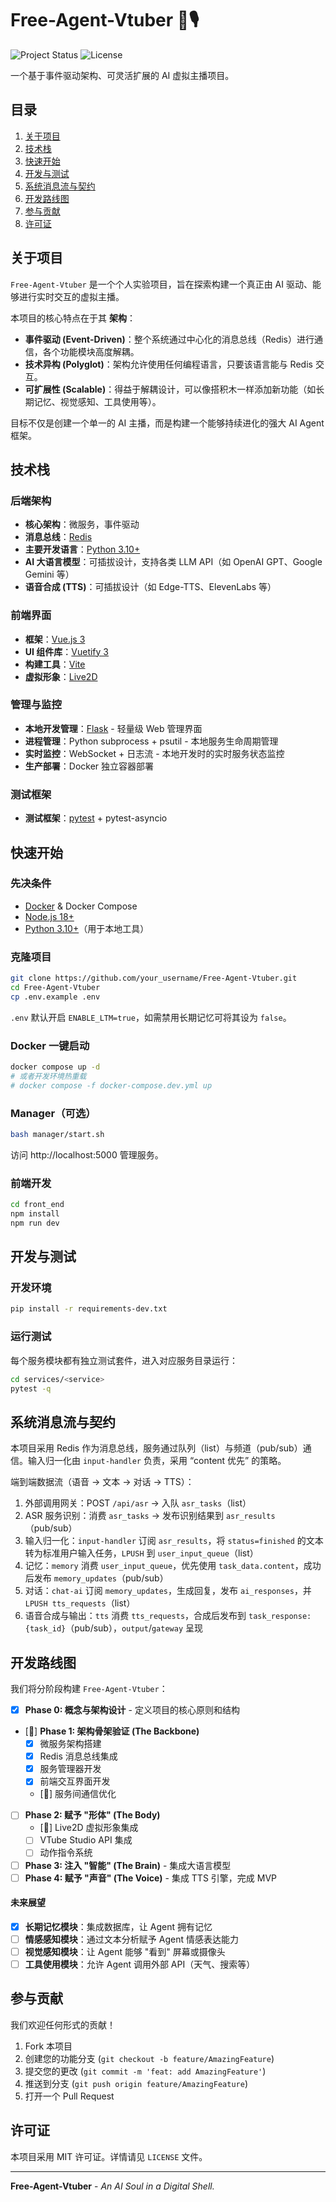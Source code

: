 # Free-Agent-Vtuber 🤖🎙️

![Project Status](https://img.shields.io/badge/status-in%20development-blue)
![License](https://img.shields.io/badge/license-MIT-green)

一个基于事件驱动架构、可灵活扩展的 AI 虚拟主播项目。

## 目录

1. [关于项目](#关于项目)
2. [技术栈](#技术栈)
3. [快速开始](#快速开始)
4. [开发与测试](#开发与测试)
5. [系统消息流与契约](#系统消息流与契约)
6. [开发路线图](#开发路线图)
7. [参与贡献](#参与贡献)
8. [许可证](#许可证)

## 关于项目

`Free-Agent-Vtuber` 是一个个人实验项目，旨在探索构建一个真正由 AI 驱动、能够进行实时交互的虚拟主播。

本项目的核心特点在于其 **架构**：

* **事件驱动 (Event-Driven)**：整个系统通过中心化的消息总线（Redis）进行通信，各个功能模块高度解耦。
* **技术异构 (Polyglot)**：架构允许使用任何编程语言，只要该语言能与 Redis 交互。
* **可扩展性 (Scalable)**：得益于解耦设计，可以像搭积木一样添加新功能（如长期记忆、视觉感知、工具使用等）。

目标不仅是创建一个单一的 AI 主播，而是构建一个能够持续进化的强大 AI Agent 框架。

## 技术栈

### 后端架构
* **核心架构**：微服务，事件驱动
* **消息总线**：[Redis](https://redis.io/)
* **主要开发语言**：[Python 3.10+](https://www.python.org/)
* **AI 大语言模型**：可插拔设计，支持各类 LLM API（如 OpenAI GPT、Google Gemini 等）
* **语音合成 (TTS)**：可插拔设计（如 Edge-TTS、ElevenLabs 等）

### 前端界面
* **框架**：[Vue.js 3](https://vuejs.org/)
* **UI 组件库**：[Vuetify 3](https://vuetifyjs.com/)
* **构建工具**：[Vite](https://vitejs.dev/)
* **虚拟形象**：[Live2D](https://www.live2d.com/)

### 管理与监控
* **本地开发管理**：[Flask](https://flask.palletsprojects.com/) - 轻量级 Web 管理界面
* **进程管理**：Python subprocess + psutil - 本地服务生命周期管理
* **实时监控**：WebSocket + 日志流 - 本地开发时的实时服务状态监控
* **生产部署**：Docker 独立容器部署

### 测试框架
* **测试框架**：[pytest](https://pytest.org/) + pytest-asyncio

## 快速开始

### 先决条件
* [Docker](https://www.docker.com/) & Docker Compose
* [Node.js 18+](https://nodejs.org/)
* [Python 3.10+](https://www.python.org/)（用于本地工具）

### 克隆项目

```bash
git clone https://github.com/your_username/Free-Agent-Vtuber.git
cd Free-Agent-Vtuber
cp .env.example .env
```

`.env` 默认开启 `ENABLE_LTM=true`，如需禁用长期记忆可将其设为 `false`。

### Docker 一键启动

```bash
docker compose up -d
# 或者开发环境热重载
# docker compose -f docker-compose.dev.yml up
```

### Manager（可选）

```bash
bash manager/start.sh
```

访问 http://localhost:5000 管理服务。

### 前端开发

```bash
cd front_end
npm install
npm run dev
```

## 开发与测试

### 开发环境

```bash
pip install -r requirements-dev.txt
```

### 运行测试

每个服务模块都有独立测试套件，进入对应服务目录运行：

```bash
cd services/<service>
pytest -q
```

## 系统消息流与契约

本项目采用 Redis 作为消息总线，服务通过队列（list）与频道（pub/sub）通信。输入归一化由 `input-handler` 负责，采用 “content 优先” 的策略。

端到端数据流（语音 → 文本 → 对话 → TTS）：

1. 外部调用网关：POST `/api/asr` → 入队 `asr_tasks`（list）
2. ASR 服务识别：消费 `asr_tasks` → 发布识别结果到 `asr_results`（pub/sub）
3. 输入归一化：`input-handler` 订阅 `asr_results`，将 `status=finished` 的文本转为标准用户输入任务，`LPUSH` 到 `user_input_queue`（list）
4. 记忆：`memory` 消费 `user_input_queue`，优先使用 `task_data.content`，成功后发布 `memory_updates`（pub/sub）
5. 对话：`chat-ai` 订阅 `memory_updates`，生成回复，发布 `ai_responses`，并 `LPUSH tts_requests`（list）
6. 语音合成与输出：`tts` 消费 `tts_requests`，合成后发布到 `task_response:{task_id}`（pub/sub），`output`/`gateway` 呈现

## 开发路线图

我们将分阶段构建 `Free-Agent-Vtuber`：

- [x] **Phase 0: 概念与架构设计** - 定义项目的核心原则和结构
- [🚧] **Phase 1: 架构骨架验证 (The Backbone)**
  - [x] 微服务架构搭建
  - [x] Redis 消息总线集成
  - [x] 服务管理器开发
  - [x] 前端交互界面开发
  - [🚧] 服务间通信优化
- [ ] **Phase 2: 赋予 "形体" (The Body)**
  - [🚧] Live2D 虚拟形象集成
  - [ ] VTube Studio API 集成
  - [ ] 动作指令系统
- [ ] **Phase 3: 注入 "智能" (The Brain)** - 集成大语言模型
- [ ] **Phase 4: 赋予 "声音" (The Voice)** - 集成 TTS 引擎，完成 MVP

#### 未来展望

* [x] **长期记忆模块**：集成数据库，让 Agent 拥有记忆
* [ ] **情感感知模块**：通过文本分析赋予 Agent 情感表达能力
* [ ] **视觉感知模块**：让 Agent 能够 "看到" 屏幕或摄像头
* [ ] **工具使用模块**：允许 Agent 调用外部 API（天气、搜索等）

## 参与贡献

我们欢迎任何形式的贡献！

1. Fork 本项目
2. 创建您的功能分支 (`git checkout -b feature/AmazingFeature`)
3. 提交您的更改 (`git commit -m 'feat: add AmazingFeature'`)
4. 推送到分支 (`git push origin feature/AmazingFeature`)
5. 打开一个 Pull Request

## 许可证

本项目采用 MIT 许可证。详情请见 `LICENSE` 文件。

---
**Free-Agent-Vtuber** - *An AI Soul in a Digital Shell.*

